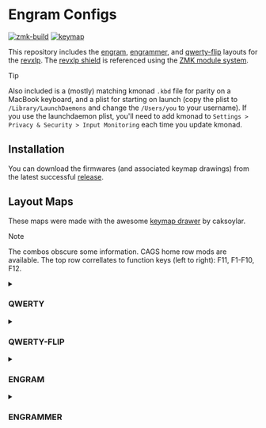 # Engram Configs

[![zmk-build](https://github.com/willpuckett/revxlp-config-engram/actions/workflows/build.yml/badge.svg)](https://github.com/willpuckett/revxlp-config-engram/actions/workflows/build.yml)
[![keymap](https://github.com/willpuckett/revxlp-config-engram/actions/workflows/keymap.yml/badge.svg)](https://github.com/willpuckett/revxlp-config-engram/actions/workflows/keymap.yml)

This repository includes the [engram](https://engram.dev),
[engrammer](https://github.com/sunaku/engrammer), and
[qwerty-flip](https://nick-gravgaard.com/qwerty-flip/) layouts for the
[revxlp](https://kbd.news/revxlp-1787.html). The [revxlp shield](https://github.com/petejohanson/revxlp-module) is referenced using the [ZMK module system](https://zmk.dev/docs/features/modules).

> [!TIP]
> Also included is a (mostly) matching kmonad `.kbd` file for parity on a
> MacBook keyboard, and a plist for starting on launch (copy the plist to
> `/Library/LaunchDaemons` and change the `/Users/you` to your username). If you
> use the launchdaemon plist, you'll need to add kmonad to
> `Settings > Privacy & Security > Input Monitoring` each time you update
> kmonad.

## Installation

You can download the firmwares (and associated keymap drawings) from the latest
successful
[release](https://github.com/willpuckett/revxlp-config-engram/releases/latest).

## Layout Maps

These maps were made with the awesome
[keymap drawer](https://keymap-drawer.streamlit.app) by caksoylar.

> [!NOTE]
> The combos obscure some information. CAGS home row mods are available. The top row correllates to function keys (left to right): F11, F1-F10, F12.

<details>
<summary>

### QWERTY

</summary>

![QWERTY](.images/revxlp_qwerty.svg)

</details>

<details>
<summary>

### QWERTY-FLIP

</summary>

![QWERTY-FLIP](.images/revxlp_qwerty_flip.svg)

</details>

<details>
<summary>

### ENGRAM

</summary>

![ENGRAM](.images/revxlp_engram.svg)

</details>

<details>
<summary>

### ENGRAMMER

</summary>

![ENGRAMMER](.images/revxlp_engrammer.svg)

</details>
